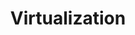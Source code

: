 ---
layout: posts_by_category
categories: Virtualization
title: Virtualization
permalink: /category/Virtualization
---